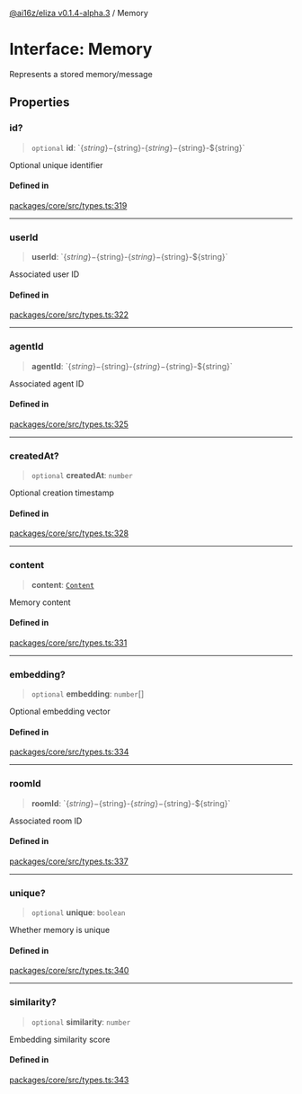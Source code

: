 [@ai16z/eliza v0.1.4-alpha.3](../index.md) / Memory

# Interface: Memory

Represents a stored memory/message

## Properties

### id?

> `optional` **id**: \`$\{string\}-$\{string\}-$\{string\}-$\{string\}-$\{string\}\`

Optional unique identifier

#### Defined in

[packages/core/src/types.ts:319](https://github.com/ai16z/eliza/blob/main/packages/core/src/types.ts#L319)

***

### userId

> **userId**: \`$\{string\}-$\{string\}-$\{string\}-$\{string\}-$\{string\}\`

Associated user ID

#### Defined in

[packages/core/src/types.ts:322](https://github.com/ai16z/eliza/blob/main/packages/core/src/types.ts#L322)

***

### agentId

> **agentId**: \`$\{string\}-$\{string\}-$\{string\}-$\{string\}-$\{string\}\`

Associated agent ID

#### Defined in

[packages/core/src/types.ts:325](https://github.com/ai16z/eliza/blob/main/packages/core/src/types.ts#L325)

***

### createdAt?

> `optional` **createdAt**: `number`

Optional creation timestamp

#### Defined in

[packages/core/src/types.ts:328](https://github.com/ai16z/eliza/blob/main/packages/core/src/types.ts#L328)

***

### content

> **content**: [`Content`](Content.md)

Memory content

#### Defined in

[packages/core/src/types.ts:331](https://github.com/ai16z/eliza/blob/main/packages/core/src/types.ts#L331)

***

### embedding?

> `optional` **embedding**: `number`[]

Optional embedding vector

#### Defined in

[packages/core/src/types.ts:334](https://github.com/ai16z/eliza/blob/main/packages/core/src/types.ts#L334)

***

### roomId

> **roomId**: \`$\{string\}-$\{string\}-$\{string\}-$\{string\}-$\{string\}\`

Associated room ID

#### Defined in

[packages/core/src/types.ts:337](https://github.com/ai16z/eliza/blob/main/packages/core/src/types.ts#L337)

***

### unique?

> `optional` **unique**: `boolean`

Whether memory is unique

#### Defined in

[packages/core/src/types.ts:340](https://github.com/ai16z/eliza/blob/main/packages/core/src/types.ts#L340)

***

### similarity?

> `optional` **similarity**: `number`

Embedding similarity score

#### Defined in

[packages/core/src/types.ts:343](https://github.com/ai16z/eliza/blob/main/packages/core/src/types.ts#L343)
